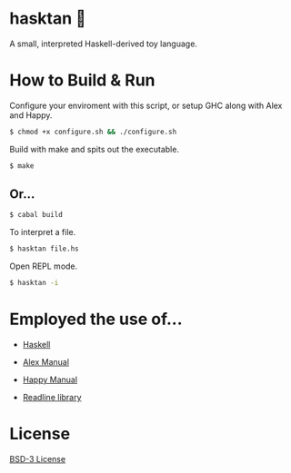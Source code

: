 # hasktan 🌿

A small, interpreted Haskell-derived toy language.

# How to Build & Run

Configure your enviroment with this script, or setup GHC along with Alex and Happy.
```bash
$ chmod +x configure.sh && ./configure.sh
```

Build with make and spits out the executable.
```bash
$ make
```

## Or...

```bash
$ cabal build
```

To interpret a file.
```bash
$ hasktan file.hs
```

Open REPL mode.
```bash
$ hasktan -i
```

# Employed the use of...
+ [Haskell](https://www.haskell.org/)
+ [Alex Manual](https://haskell-alex.readthedocs.io/en/latest/introduction.html)
+ [Happy Manual](https://haskell-happy.readthedocs.io/en/latest/using.html)

+ [Readline library](https://hackage.haskell.org/package/readline-1.0.3.0/docs/System-Console-Readline.html)

# License
[BSD-3 License](LICENSE)
